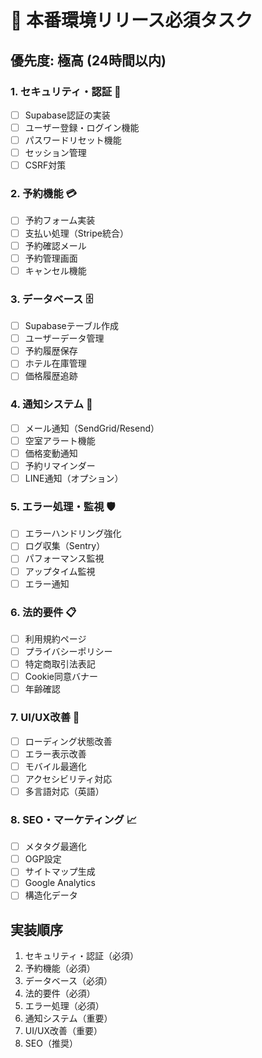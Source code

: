 # 🚀 本番環境リリース必須タスク

## 優先度: 極高 (24時間以内)

### 1. セキュリティ・認証 🔐
- [ ] Supabase認証の実装
- [ ] ユーザー登録・ログイン機能
- [ ] パスワードリセット機能
- [ ] セッション管理
- [ ] CSRF対策

### 2. 予約機能 💳
- [ ] 予約フォーム実装
- [ ] 支払い処理（Stripe統合）
- [ ] 予約確認メール
- [ ] 予約管理画面
- [ ] キャンセル機能

### 3. データベース 🗄️
- [ ] Supabaseテーブル作成
- [ ] ユーザーデータ管理
- [ ] 予約履歴保存
- [ ] ホテル在庫管理
- [ ] 価格履歴追跡

### 4. 通知システム 📧
- [ ] メール通知（SendGrid/Resend）
- [ ] 空室アラート機能
- [ ] 価格変動通知
- [ ] 予約リマインダー
- [ ] LINE通知（オプション）

### 5. エラー処理・監視 🛡️
- [ ] エラーハンドリング強化
- [ ] ログ収集（Sentry）
- [ ] パフォーマンス監視
- [ ] アップタイム監視
- [ ] エラー通知

### 6. 法的要件 📋
- [ ] 利用規約ページ
- [ ] プライバシーポリシー
- [ ] 特定商取引法表記
- [ ] Cookie同意バナー
- [ ] 年齢確認

### 7. UI/UX改善 🎨
- [ ] ローディング状態改善
- [ ] エラー表示改善
- [ ] モバイル最適化
- [ ] アクセシビリティ対応
- [ ] 多言語対応（英語）

### 8. SEO・マーケティング 📈
- [ ] メタタグ最適化
- [ ] OGP設定
- [ ] サイトマップ生成
- [ ] Google Analytics
- [ ] 構造化データ

## 実装順序
1. セキュリティ・認証（必須）
2. 予約機能（必須）
3. データベース（必須）
4. 法的要件（必須）
5. エラー処理（必須）
6. 通知システム（重要）
7. UI/UX改善（重要）
8. SEO（推奨）
